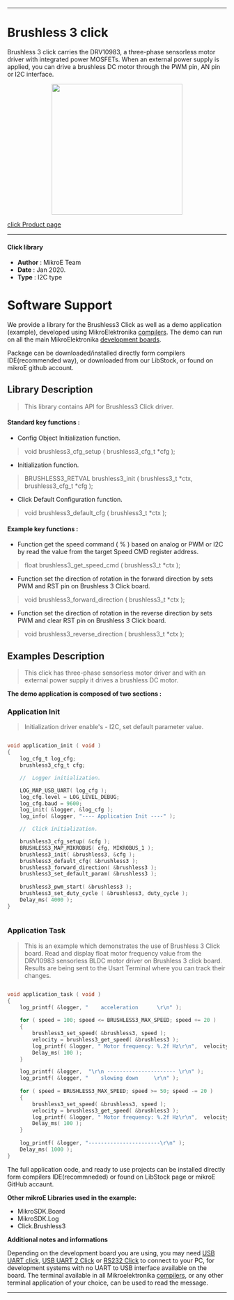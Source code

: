 
---
# Brushless 3 click

Brushless 3 click carries the DRV10983, a three-phase sensorless motor driver with integrated power MOSFETs. When an external power supply is applied, you can drive a brushless DC motor through the PWM pin, AN pin or I2C interface.

<p align="center">
  <img src="https://download.mikroe.com/images/click_for_ide/brushless3_click.png" height=300px>
</p>

[click Product page](<https://www.mikroe.com/brushless-3-click>)

---


#### Click library 

- **Author**        : MikroE Team
- **Date**          : Jan 2020.
- **Type**          : I2C type


# Software Support

We provide a library for the Brushless3 Click 
as well as a demo application (example), developed using MikroElektronika 
[compilers](https://shop.mikroe.com/compilers). 
The demo can run on all the main MikroElektronika [development boards](https://shop.mikroe.com/development-boards).

Package can be downloaded/installed directly form compilers IDE(recommended way), or downloaded from our LibStock, or found on mikroE github account. 

## Library Description

> This library contains API for Brushless3 Click driver.

#### Standard key functions :

- Config Object Initialization function.
> void brushless3_cfg_setup ( brushless3_cfg_t *cfg ); 
 
- Initialization function.
> BRUSHLESS3_RETVAL brushless3_init ( brushless3_t *ctx, brushless3_cfg_t *cfg );

- Click Default Configuration function.
> void brushless3_default_cfg ( brushless3_t *ctx );


#### Example key functions :

- Function get the speed command ( % ) based on analog or PWM or I2C by read the value from the target Speed CMD register address.
> float brushless3_get_speed_cmd ( brushless3_t *ctx );
 
- Function set the direction of rotation in the forward direction by sets PWM and RST pin on Brushless 3 Click board.
> void brushless3_forward_direction ( brushless3_t *ctx );

- Function set the direction of rotation in the reverse direction by sets PWM and clear RST pin on Brushless 3 Click board.
> void brushless3_reverse_direction ( brushless3_t *ctx ); 

## Examples Description

> This click has three-phase sensorless motor driver and with an external power supply it drives a brushless DC motor. 

**The demo application is composed of two sections :**

### Application Init 

> Initialization driver enable's - I2C, set default parameter value.

```c

void application_init ( void )
{
    log_cfg_t log_cfg;
    brushless3_cfg_t cfg;

    //  Logger initialization.

    LOG_MAP_USB_UART( log_cfg );
    log_cfg.level = LOG_LEVEL_DEBUG;
    log_cfg.baud = 9600;
    log_init( &logger, &log_cfg );
    log_info( &logger, "---- Application Init ----" );

    //  Click initialization.

    brushless3_cfg_setup( &cfg );
    BRUSHLESS3_MAP_MIKROBUS( cfg, MIKROBUS_1 );
    brushless3_init( &brushless3, &cfg );
    brushless3_default_cfg( &brushless3 );
    brushless3_forward_direction( &brushless3 );
    brushless3_set_default_param( &brushless3 );
    
    brushless3_pwm_start( &brushless3 );
    brushless3_set_duty_cycle ( &brushless3, duty_cycle );
    Delay_ms( 4000 );
}
  
```

### Application Task

> This is an example which demonstrates the use of Brushless 3 Click board.
> Read and display float motor frequency value from the DRV10983 sensorless 
> BLDC motor driver on Brushless 3 click board. Results are being sent to 
> the Usart Terminal where you can track their changes. 

```c

void application_task ( void )
{
    log_printf( &logger, "    acceleration      \r\n" );
    
    for ( speed = 100; speed <= BRUSHLESS3_MAX_SPEED; speed += 20 )
    {
        brushless3_set_speed( &brushless3, speed );
        velocity = brushless3_get_speed( &brushless3 );
        log_printf( &logger, " Motor frequency: %.2f Hz\r\n",  velocity );
        Delay_ms( 100 );
    }

    log_printf( &logger,  "\r\n ---------------------- \r\n" ); 
    log_printf( &logger, "    slowing down     \r\n" );
    
    for ( speed = BRUSHLESS3_MAX_SPEED; speed >= 50; speed -= 20 )
    {
        brushless3_set_speed( &brushless3, speed );
        velocity = brushless3_get_speed( &brushless3 );
        log_printf( &logger, " Motor frequency: %.2f Hz\r\n",  velocity );
        Delay_ms( 100 );
    }
    
    log_printf( &logger, "-----------------------\r\n" );
    Delay_ms( 1000 );
}  

``` 

The full application code, and ready to use projects can be  installed directly form compilers IDE(recommneded) or found on LibStock page or mikroE GitHub accaunt.

**Other mikroE Libraries used in the example:** 

- MikroSDK.Board
- MikroSDK.Log
- Click.Brushless3

**Additional notes and informations**

Depending on the development board you are using, you may need 
[USB UART click](https://shop.mikroe.com/usb-uart-click), 
[USB UART 2 Click](https://shop.mikroe.com/usb-uart-2-click) or 
[RS232 Click](https://shop.mikroe.com/rs232-click) to connect to your PC, for 
development systems with no UART to USB interface available on the board. The 
terminal available in all Mikroelektronika 
[compilers](https://shop.mikroe.com/compilers), or any other terminal application 
of your choice, can be used to read the message.



---
